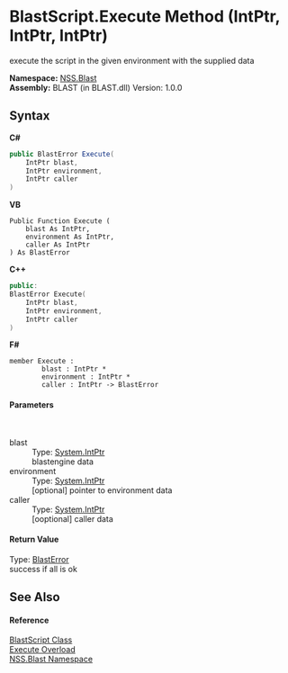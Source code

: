 # BlastScript.Execute Method (IntPtr, IntPtr, IntPtr)
 

execute the script in the given environment with the supplied data

**Namespace:**&nbsp;<a href="88b55311-4a89-0894-e27a-e157e443c7f7">NSS.Blast</a><br />**Assembly:**&nbsp;BLAST (in BLAST.dll) Version: 1.0.0

## Syntax

**C#**<br />
``` C#
public BlastError Execute(
	IntPtr blast,
	IntPtr environment,
	IntPtr caller
)
```

**VB**<br />
``` VB
Public Function Execute ( 
	blast As IntPtr,
	environment As IntPtr,
	caller As IntPtr
) As BlastError
```

**C++**<br />
``` C++
public:
BlastError Execute(
	IntPtr blast, 
	IntPtr environment, 
	IntPtr caller
)
```

**F#**<br />
``` F#
member Execute : 
        blast : IntPtr * 
        environment : IntPtr * 
        caller : IntPtr -> BlastError 

```


#### Parameters
&nbsp;<dl><dt>blast</dt><dd>Type: <a href="https://docs.microsoft.com/dotnet/api/system.intptr" target="_blank" rel="noopener noreferrer">System.IntPtr</a><br />blastengine data</dd><dt>environment</dt><dd>Type: <a href="https://docs.microsoft.com/dotnet/api/system.intptr" target="_blank" rel="noopener noreferrer">System.IntPtr</a><br />[optional] pointer to environment data</dd><dt>caller</dt><dd>Type: <a href="https://docs.microsoft.com/dotnet/api/system.intptr" target="_blank" rel="noopener noreferrer">System.IntPtr</a><br />[ooptional] caller data</dd></dl>

#### Return Value
Type: <a href="db8cb631-f3f7-e809-8853-bc1b825061a7">BlastError</a><br />success if all is ok

## See Also


#### Reference
<a href="701ebde6-515e-1fd5-a11a-526716112a12">BlastScript Class</a><br /><a href="6e9bc9eb-8496-bacd-080e-fc7453af9a46">Execute Overload</a><br /><a href="88b55311-4a89-0894-e27a-e157e443c7f7">NSS.Blast Namespace</a><br />